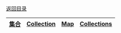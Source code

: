 [返回目录](index.md)

|[集合](集合.md)|[Collection](Collection.md)|[Map](Map.md)|[**Collections**](Collections.md)|
|:-:|:-:|:-:|:-:|
